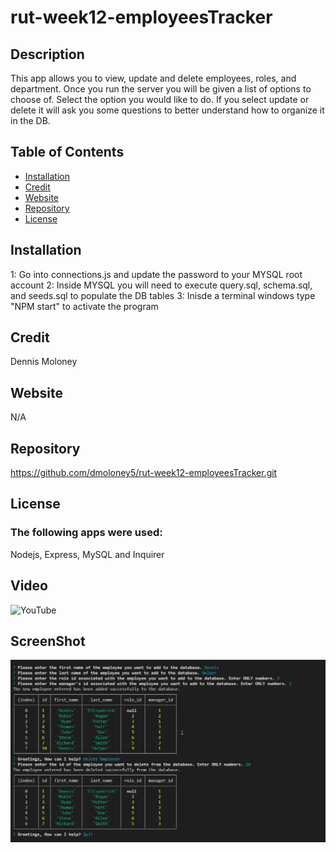 # rut-week12-employeesTracker
## Description
 This app allows you to view, update and delete employees, roles, and department.  Once you run the server you will be given a list of options to choose of.  Select the option you would like to do.  If you select update or delete it will ask you some questions to better understand how to organize it in the DB.

  
  ## Table of Contents
  * [Installation](#installation)
  * [Credit](#credit)
  * [Website](#Website)
  * [Repository](#Repository)
  * [License](#License)
  
  ## Installation
  1: Go into connections.js and update the password to your MYSQL root account
  2: Inside MYSQL you will need to execute query.sql, schema.sql, and seeds.sql to populate the DB tables
  3: Inisde a terminal windows type "NPM start" to activate the program

  ## Credit
  Dennis Moloney

  ## Website
  N/A

  ## Repository
  https://github.com/dmoloney5/rut-week12-employeesTracker.git

  ## License
  ### The following apps were used: 
  Nodejs, Express, MySQL and Inquirer
  
  ## Video
  ![YouTube](https://www.youtube.com/watch?v=mF6L0_NkROg)

  ## ScreenShot
  ![screenshot](https://github.com/dmoloney5/rut-week12-employeesTracker/blob/main/asset/images/employee-tracker.jpg)

